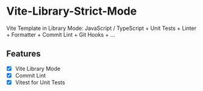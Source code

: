 # Vite-Library-Strict-Mode

Vite Template in Library Mode: JavaScript / TypeScript + Unit Tests + Linter + Formatter + Commit Lint + Git Hooks + ...

## Features

- [x] Vite Library Mode
- [x] Commit Lint
- [x] Vitest for Unit Tests
